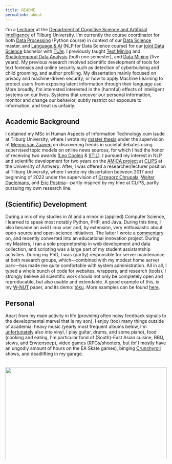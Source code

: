 ```yaml
---
title: README
permalink: about
---
```


I'm a [Lecturer](https://research.tilburguniversity.edu/en/persons/chris-emmery) at the [Department of Cognitive Science and Artificial Intelligence](https://www.csai.nl/) of Tilburg University. I'm currently the course coordinator for both [Data Processing](https://catalogus.tilburguniversity.edu/osiris_student_tiuprd/OnderwijsCatalogusSelect.do?selectie=cursus&collegejaar=2020&taal=en&cursus=880254-M-3) (Python course) in context of our [Data Science](https://www.tilburguniversity.edu/education/masters-programmes/data-science-business-and-governance/) master, and [Language & AI](https://catalogus.tilburguniversity.edu/osiris_student_tiuprd/OnderwijsCatalogusSelect.do?selectie=cursus&collegejaar=2020&taal=en&cursus=JBC090-B-5) (NLP for Data Science course) for our [joint Data Science](https://www.tilburguniversity.edu/education/bachelors-programs/data-science) bachelor with [TU/e](https://www.tue.nl/en/education/bachelor-college/bachelor-data-science/). I previously taught [Text Mining](https://mystudy.uvt.nl/it10.vakzicht?taal=N&pfac=FGW&vakcode=880091) and [Spatiotemporal Data Analysis](https://catalogus.tilburguniversity.edu/osiris_student_tiuprd/OnderwijsCatalogusSelect.do?selectie=cursus&collegejaar=2020&taal=en&cursus=800880-M-3) (both one semester), and [Data Mining](https://catalogus.tilburguniversity.edu/osiris_student_tiuprd/OnderwijsCatalogusSelect.do?selectie=cursus&collegejaar=2020&taal=en&cursus=880022-M-6) (five years). My previous research involved scientific development of tools for text forensics and online security such as detection of cyberbullying and child grooming, and author profiling. My dissertation mainly focused on privacy and machine-driven security; or how to apply Machine Learning to protect users from exposing latent information through their language use. More broadly, I'm interested interested in the (harmful) effects of intelligent systems on our lives. Systems that uncover our personal information, monitor and change our behavior, subtly restrict our exposure to information, and treat us unfairly.


## Academic Background

I obtained my MSc in Human Aspects of Information Technology cum laude at Tilburg University, where I wrote my [master thesis](./publ) under the supervision of [Menno van Zaanen](http://ilk.uvt.nl/menno/main) on discovering trends in societal debates using supervised topic models on online news sources, for which I had the honor of receiving two awards ([Leo Coolen](http://www.clips.uantwerpen.be/news/chris-emmery-wins-leo-coolen-award-for-his-master-dissertation) & [STIL](https://twitter.com/clipsua/status/563648163761106944)). I pursued my interest in NLP and scientific development for two years on the [AMiCA project](http://www.amicaproject.be/) at [CLiPS](http://www.clips.uantwerpen.be/) at the University of Antwerp. After, I was offered a researcher/lecturer position at Tilburg University, where I wrote my dissertation between 2017 and beginning of 2022 under the supervision of [Grzegorz Chrupała](http://grzegorz.chrupala.me), [Walter Daelemans](http://www.clips.uantwerpen.be/~walter/), and [Eric Postma](http://www.ericpostma.nl)—partly inspired by my time at CLiPS, partly pursuing my own research line.


## (Scientific) Development

During a mix of my studies in AI and a minor in (applied) Computer Science, I learned to speak most notably Python, PHP, and Java. During this time, I also became an avid Linux user and, by extension, very enthusiastic about open-source and open-science initiatives. The latter I wrote a [commentary](https://link.springer.com/article/10.1007/s42113-019-00055-w) on, and recently converted into an educational innovation project. During my Masters, I ran a sole proprietorship in web development and data collection, and scripting was a large part of my student assistantship activities. During my PhD, I was (partly) responsible for server maintenance at both research groups, which—combined with my modest home server park—has made me quite comfortable with system administration. All in all, I typed a whole bunch of code for websites, wrappers, and research (tools). I strongly believe all scientific work should not only be completely open and reproducable, but also usable and extendable. A good example of this, is my [W-NUT](https://github.com/cmry/simple-queries) paper, and its demo: [tōku](https://onyx.uvt.nl/toku). More examples can be found [here](https://cmry.github.io/code).


## Personal

Apart from my main activity in life (providing often noisy feedback signals to the developmental marvel that is my son), I enjoy (too) many things outside of academia: heavy music (yearly most frequent albums below, I'm [unfortunately](https://www.youtube.com/watch?v=nkCMSrvOTAo) also into vinyl, I play guitar, drums, and some piano), food (cooking and eating, I'm particular fond of (South)-East Asian cuisine, BBQ, stews, and Erwtensoep), video games (RPGs/shooters, but tbf I mostly have an ungodly amount of hours on the EA Skate games), binging [Crunchyroll](https://www.crunchyroll.com/) shows, and deadlifting in my garage.

<div style="overflow: hidden; height:308px;">
<img src="http://lastfmtopalbums.dinduks.com/patchwork.php?user=fazzeh&period=12month&rows=4&cols=10&imageSize=150&noborder=on" style="display: block; margin-left: auto; margin-right: auto; width: 100%; padding-top: 20px;">
</div>
